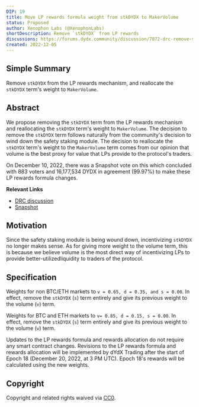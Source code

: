 ```yaml
---
DIP: 19
title: Move LP rewards formula weight from stkDYDX to MakerVolume
status: Proposed
author: Xenophon Labs (@XenophonLabs)
shortDescription: Remove `stkDYDX` from LP rewards
discussions: https://forums.dydx.community/discussion/7872-drc-remove-stkdydx-from-lp-rewards-formulas
created: 2022-12-05
---
```


## Simple Summary

Remove `stkDYDX` from the LP rewards mechanism, and reallocate the `stkDYDX` term's weight to `MakerVolume`.

## Abstract

We propose removing the `stkDYDX` term from the LP rewards mechanism and reallocating the `stkDYDX` term's weight to `MakerVolume`. The decision to remove the `stkDYDX` term follows naturally from the community's decision to wind down the safety staking module. The decision to reallocate the `stkDYDX` term's weight to the `MakerVolume` term comes from our opinion that volume is the best proxy for value that LPs provide to the protocol's traders.

On December 10, 2022, there was a Snapshot vote on this which concluded with 883 voters and 16,177,534 DYDX in agreement (99.97%) to make these LP rewards formula changes.

**Relevant Links**
* [DRC discussion](https://forums.dydx.community/discussion/7872-drc-remove-stkdydx-from-lp-rewards-formulas)
* [Snapshot](https://snapshot.org/#/dydxgov.eth/proposal/0xa81ef2ab284b27338fcb96da592d2b1900fc121eccc445e52597c9208491afa1)

## Motivation
Since the safety staking module is being wound down, incentivizing `stkDYDX` no longer makes sense. As for giving more weight to the volume term, this is because we believe volume is the most direct way of incentivizing LPs to provide better-utilizedliquidity to traders of the protocol.


## Specification

Weights for non BTC/ETH markets to `v = 0.65, d = 0.35, and s = 0.00`. In effect, remove the `stkDYDX` (`s`) term entirely and give its previous weight to the volume (`v`) term.

Weights for BTC and ETH markets to `v= 0.85, d = 0.15, s = 0.00`. In effect, remove the `stkDYDX` (`s`) term entirely and give its previous weight to the volume (`v`) term.

Updates to the LP rewards formula and rewards allocation do not require any smart contract changes. Revisions to the LP rewards formula and rewards allocation will be implemented by dYdX Trading after the start of Epoch 18 (December 20, 2022, at 3 PM UTC). Epoch 18's rewards will be calculated using the new weights.


## Copyright

Copyright and related rights waived via [CC0](https://creativecommons.org/publicdomain/zero/1.0/).
